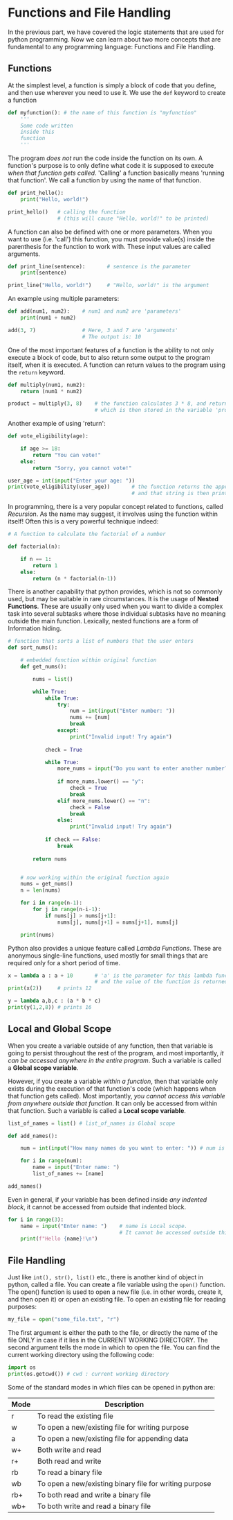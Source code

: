 # Functions and File Handling

In the previous part, we have covered the logic statements that are used for python programming. Now we can learn about two more concepts that are fundamental to any programming language: Functions and File Handling.

## Functions

At the simplest level, a function is simply a block of code that you define, and then use wherever you need to use it. We use the ```def``` keyword to create a function

```py
def myfunction(): # the name of this function is "myfunction"
    '''
    Some code written
    inside this
    function
    '''
```

The program *does not* run the code inside the function on its own. A function's purpose is to only define what code it is supposed to execute *when that function gets called*. 'Calling' a function basically means 'running that function'. We call a function by using the name of that function.

```py
def print_hello():
    print("Hello, world!")

print_hello()   # calling the function
                # (this will cause "Hello, world!" to be printed)
```

A function can also be defined with one or more parameters. When you want to use (i.e. 'call') this function, you must provide value(s) inside the parenthesis for the function to work with. These input values are called arguments.

```py
def print_line(sentence):       # sentence is the parameter
    print(sentence)

print_line("Hello, world!")     # "Hello, world!" is the argument
```

An example using multiple parameters:

```py
def add(num1, num2):    # num1 and num2 are 'parameters'
    print(num1 + num2)

add(3, 7)               # Here, 3 and 7 are 'arguments'
                        # The output is: 10
```

One of the most important features of a function is the ability to not only execute a block of code, but to also return some output to the program itself, when it is executed. A function can return values to the program using the ```return``` keyword.

```py
def multiply(num1, num2):
    return (num1 * num2)

product = multiply(3, 8)    # the function calculates 3 * 8, and returns 24
                            # which is then stored in the variable 'product'
```

Another example of using 'return':

```py
def vote_eligibility(age):

    if age >= 18:
        return "You can vote!"
    else:
        return "Sorry, you cannot vote!"

user_age = int(input("Enter your age: "))
print(vote_eligibility(user_age))       # the function returns the appropriate string
                                        # and that string is then printed by the print() function
```

In programming, there is a very popular concept related to functions, called *Recursion*. As the name may suggest, it involves using the function within itself! Often this is a very powerful technique indeed:

```py
# A function to calculate the factorial of a number

def factorial(n):

    if n == 1:
        return 1
    else:
        return (n * factorial(n-1))
```

There is another capability that python provides, which is not so commonly used, but may be suitable in rare circumstances. It is the usage of **Nested Functions**. These are usually only used when you want to divide a complex task into several subtasks where those individual subtasks have no meaning outside the main function. Lexically, nested functions are a form of Information hiding.

```py
# function that sorts a list of numbers that the user enters
def sort_nums():

    # embedded function within original function
    def get_nums():

        nums = list()

        while True:
            while True:
                try:
                    num = int(input("Enter number: "))
                    nums += [num]
                    break
                except:
                    print("Invalid input! Try again")
            
            check = True

            while True:
                more_nums = input("Do you want to enter another number? (y/n): ")
                
                if more_nums.lower() == "y":
                    check = True
                    break
                elif more_nums.lower() == "n":
                    check = False
                    break
                else:
                    print("Invalid input! Try again")
            
            if check == False:
                break
        
        return nums


    # now working within the original function again
    nums = get_nums()
    n = len(nums)

    for i in range(n-1):
        for j in range(n-i-1):
            if nums[j] > nums[j+1]:
                nums[j], nums[j+1] = nums[j+1], nums[j]

    print(nums)
```

Python also provides a unique feature called *Lambda Functions*. These are anonymous single-line functions, used mostly for small things that are required only for a short period of time.

```py
x = lambda a : a + 10       # 'a' is the parameter for this lambda function
                            # and the value of the function is returned and stored into x.
print(x(2))     # prints 12

y = lambda a,b,c : (a * b * c)
print(y(1,2,8)) # prints 16
```

## Local and Global Scope

When you create a variable outside of any function, then that variable is going to persist throughout the rest of the program, and most importantly, *it can be accessed anywhere in the entire program*. Such a variable is called a **Global scope variable**.

However, if you create a variable *within a function*, then that variable only exists during the execution of that function's code (which happens when that function gets called). Most importantly, *you cannot access this variable from anywhere outside that function*. It can only be accessed from within that function. Such a variable is called a **Local scope variable**.

```py
list_of_names = list() # list_of_names is Global scope

def add_names():

    num = int(input("How many names do you want to enter: ")) # num is Local scope

    for i in range(num):
        name = input("Enter name: ")
        list_of_names += [name]

add_names()
```

Even in general, if your variable has been defined inside *any indented block*, it cannot be accessed from outside that indented block.

```py
for i in range(3):
    name = input("Enter name: ")    # name is Local scope. 
                                    # It cannot be accessed outside this 'for loop'
    print(f"Hello {name}!\n")
```

## File Handling

Just like ```int(), str(), list()``` etc., there is another kind of object in python, called a file. You can create a file variable using the ```open()``` function. The open() function is used to open a new file (i.e. in other words, create it, and then open it) or open an existing file. To open an existing file for reading purposes:

```py
my_file = open("some_file.txt", "r")
```

The first argument is either the path to the file, or directly the name of the file ONLY in case if it lies in the CURRENT WORKING DIRECTORY. The second argument tells the mode in which to open the file. You can find the current working directory using the following code:

```py
import os
print(os.getcwd()) # cwd : current working directory
```

Some of the standard modes in which files can be opened in python are:

| Mode | Description |
| ---- | ----------- |
| r | To read the existing file |
| w | To open a new/existing file for writing purpose |
| a | To open a new/existing file for appending data |
| w+ | Both write and read |
| r+ | Both read and write |
| rb | To read a binary file |
| wb | To open a new/existing binary file for writing purpose |
| rb+ | To both read and write a binary file |
| wb+ | To both write and read a binary file |

